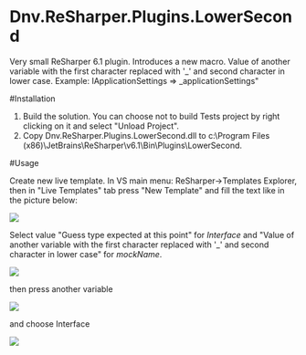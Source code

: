 Dnv.ReSharper.Plugins.LowerSecond
=================================

Very small ReSharper 6.1 plugin. Introduces a new macro. 
Value of another variable with the first character replaced with '_' and second character in lower case. 
Example: IApplicationSettings => _applicationSettings"

#Installation

1. Build the solution. You can choose not to build Tests project by right clicking on it and select "Unload Project".
2. Copy Dnv.ReSharper.Plugins.LowerSecond.dll to c:\Program Files (x86)\JetBrains\ReSharper\v6.1\Bin\Plugins\LowerSecond.

#Usage

Create new live template. In VS main menu: ReSharper->Templates Explorer, then in "Live Templates" tab press "New Template" and fill the text like in the picture below:

![](https://dl.dropboxusercontent.com/u/4554470/retempl.png)
    
Select value "Guess type expected at this point" for $Interface$ and "Value of another variable with the first character replaced with '_' and second character in lower case" for $mockName$.

![](https://dl.dropboxusercontent.com/u/4554470/retempl_choose_macro.png)

then press another variable

![](https://dl.dropboxusercontent.com/u/4554470/retempl_value.png)

and choose Interface 

![](https://dl.dropboxusercontent.com/u/4554470/retempl_choose%20var_ref.png)




